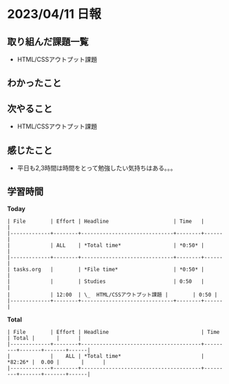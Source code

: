 # 2023/04/11 日報

## 取り組んだ課題一覧
- HTML/CSSアウトプット課題

## わかったこと

## 次やること
- HTML/CSSアウトプット課題

## 感じたこと
- 平日も2,3時間は時間をとって勉強したい気持ちはある。。。

## 学習時間
**Today**
```
| File        | Effort | Headline                     | Time   |      |
|-------------+--------+------------------------------+--------+------|
|             | ALL    | *Total time*                 | *0:50* |      |
|-------------+--------+------------------------------+--------+------|
| tasks.org   |        | *File time*                  | *0:50* |      |
|             |        | Studies                      | 0:50   |      |
|             | 12:00  | \_  HTML/CSSアウトプット課題 |        | 0:50 |
|-------------+--------+------------------------------+--------+------|
```

**Total**
```
| File        | Effort | Headline                              | Time    | Total |       |      |
|-------------+--------+---------------------------------------+---------+-------+-------+------|
|             |    ALL | *Total time*                          | *82:26* |  0.00 |       |      |
|-------------+--------+---------------------------------------+---------+-------+-------+------|
```
